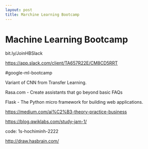```yaml
---
layout: post
title: Marchine Learning Bootcamp
---
```


# Machine Learning Bootcamp

bit.ly/JoinHBSlack

https://app.slack.com/client/TA657R22E/CM8CD5RRT

#google-ml-bootcamp

Variant of CNN from Transfer Learning.

Rasa.com - Create assistants that go beyond basic FAQs

Flask - The Python micro framework for building web applications. 

https://medium.com/ai%C2%B3-theory-practice-business

https://blog.qwiklabs.com/study-jam-1/

code: 1s-hochiminh-2222

http://draw.hasbrain.com/
